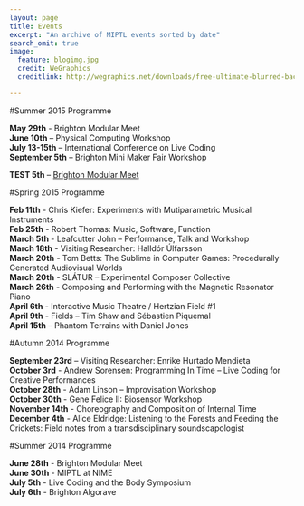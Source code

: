 ```yaml
---
layout: page
title: Events
excerpt: "An archive of MIPTL events sorted by date"
search_omit: true
image:
  feature: blogimg.jpg
  credit: WeGraphics
  creditlink: http://wegraphics.net/downloads/free-ultimate-blurred-background-pack/

---
```


#Summer 2015 Programme

**May 29th** - Brighton Modular Meet  
**June 10th** – Physical Computing Workshop  
**July 13-15th** – International Conference on Live Coding  
**September 5th** – Brighton Mini Maker Fair Workshop

**TEST 5th** – [Brighton Modular Meet](http://thormagnusson.github.io/miptl/blog/modular-meet/)

#Spring 2015 Programme

**Feb 11th** - Chris Kiefer: Experiments with Mutiparametric Musical Instruments  
**Feb 25th** - Robert Thomas: Music, Software, Function  
**March 5th** - Leafcutter John – Performance, Talk and Workshop  
**March 18th** - Visiting Researcher: Halldór Úlfarsson  
**March 20th** - Tom Betts: The Sublime in Computer Games: Procedurally Generated Audiovisual Worlds  
**March 20th** - SLÁTUR – Experimental Composer Collective  
**March 26th** - Composing and Performing with the Magnetic Resonator Piano  
**April 6th** - Interactive Music Theatre / Hertzian Field #1  
**April 9th** - Fields – Tim Shaw and Sébastien Piquemal  
**April 15th** – Phantom Terrains with Daniel Jones

#Autumn 2014 Programme

**September 23rd** – Visiting Researcher: Enrike Hurtado Mendieta  
**October 3rd** - Andrew Sorensen: Programming In Time – Live Coding for Creative Performances  
**October 28th** - Adam Linson – Improvisation Workshop  
**October 30th** - Gene Felice II: Biosensor Workshop  
**November 14th** - Choreography and Composition of Internal Time  
**December 4th** - Alice Eldridge: Listening to the Forests and Feeding the Crickets: Field notes from a transdisciplinary soundscapologist  

#Summer 2014 Programme

**June 28th** - Brighton Modular Meet  
**June 30th** - MIPTL at NIME  
**July 5th** - Live Coding and the Body Symposium  
**July 6th** - Brighton Algorave


